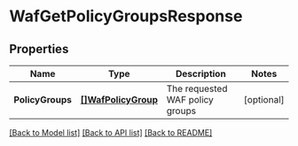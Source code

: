 # WafGetPolicyGroupsResponse

## Properties

Name | Type | Description | Notes
------------ | ------------- | ------------- | -------------
**PolicyGroups** | [**[]WafPolicyGroup**](wafPolicyGroup.md) | The requested WAF policy groups | [optional] 

[[Back to Model list]](../README.md#documentation-for-models) [[Back to API list]](../README.md#documentation-for-api-endpoints) [[Back to README]](../README.md)


